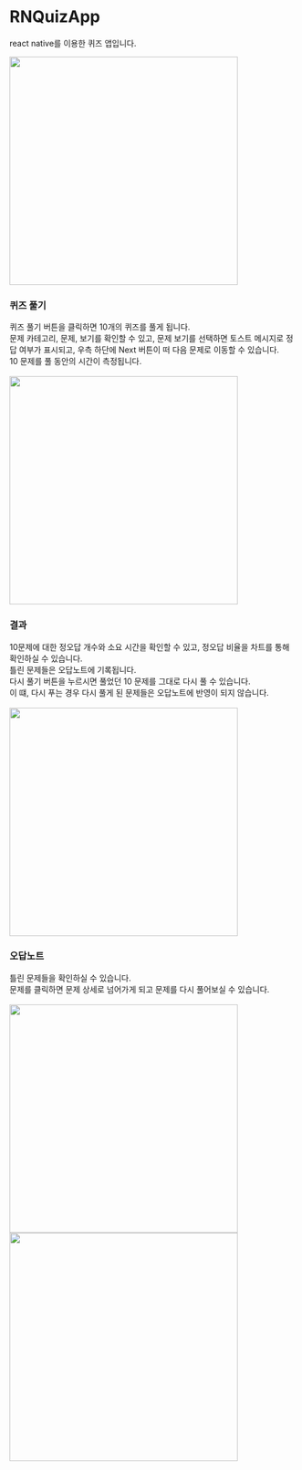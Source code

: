 # RNQuizApp
react native를 이용한 퀴즈 앱입니다.  


<!-- ![Screenshot_1628788552](https://user-images.githubusercontent.com/59302192/129240467-938c5e36-a0bb-42aa-b235-db27e105d731.png) -->
<img src="https://user-images.githubusercontent.com/59302192/129240467-938c5e36-a0bb-42aa-b235-db27e105d731.png" width="400" />

### 퀴즈 풀기
퀴즈 풀기 버튼을 클릭하면 10개의 퀴즈를 풀게 됩니다.<br />
문제 카테고리, 문제, 보기를 확인할 수 있고, 문제 보기를 선택하면 토스트 메시지로 정답 여부가 표시되고, 우측 하단에 Next 버튼이 떠 다음 문제로 이동할 수 있습니다.<br />
10 문제를 풀 동안의 시간이 측정됩니다. <br />
<br />
<img src="https://user-images.githubusercontent.com/59302192/130096525-d6866f9a-6ed9-4eb5-bc36-c22636e5fa8c.png" width="400" />


### 결과
10문제에 대한 정오답 개수와 소요 시간을 확인할 수 있고, 정오답 비율을 차트를 통해 확인하실 수 있습니다.<br />
틀린 문제들은 오답노트에 기록됩니다. <br />
다시 풀기 버튼을 누르시면 풀었던 10 문제를 그대로 다시 풀 수 있습니다.<br />
이 떄, 다시 푸는 경우 다시 풀게 된 문제들은 오답노트에 반영이 되지 않습니다. <br /><br />
<img src="https://user-images.githubusercontent.com/59302192/130096600-987cef98-ca97-44db-9fc8-68cf0f3fa89f.png" width="400" />


### 오답노트
틀린 문제들을 확인하실 수 있습니다.<br />
문제를 클릭하면 문제 상세로 넘어가게 되고 문제를 다시 풀어보실 수 있습니다. <br /><br />
<img src="https://user-images.githubusercontent.com/59302192/130096666-26b58900-2aaf-4abb-867a-658d41e88385.png" width="400" />
<img src="https://user-images.githubusercontent.com/59302192/130096692-286f9d79-dc35-4a5c-a27a-a0ed0d3ca0a4.png" width="400" />








